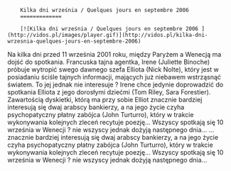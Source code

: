 
        Kilka dni września / Quelques jours en septembre 2006 
        =============
        
        [![Kilka dni września / Quelques jours en septembre 2006 ](http://vidos.pl/images/player.gif)](http://vidos.pl/kilka-dni-wrzesnia-quelques-jours-en-septembre-2006)
        
        
 Na kilka dni przed 11 września 2001 roku, między Paryżem a Wenecją ma dojść do spotkania. Francuska tajna agentka, Irene (Juliette Binoche) próbuje wytropić swego dawnego szefa Elliota (Nick Nolte), który jest w posiadaniu ściśle tajnych informacji, mających już niebawem wstrząsnąć światem. To jej jednak nie interesuje ? Irene chce jedynie doprowadzić do spotkania Elliota z jego dorosłymi dziećmi (Tom Riley, Sara Forestier). Zawartością dyskietki, którą ma przy sobie Elliot znacznie bardziej interesują się dwaj arabscy bankierzy, a na jego życie czyha psychopatyczny płatny zabójca (John Turturro), który w trakcie wykonywania kolejnych zleceń recytuje poezję... Wszyscy spotkają się 10 września w Wenecji ? nie wszyscy jednak dożyją następnego dnia...   ... znacznie bardziej interesują się dwaj arabscy bankierzy, a na jego życie czyha psychopatyczny płatny zabójca (John Turturro), który w trakcie wykonywania kolejnych zleceń recytuje poezję... Wszyscy spotkają się 10 września w Wenecji ? nie wszyscy jednak dożyją następnego dnia...
    